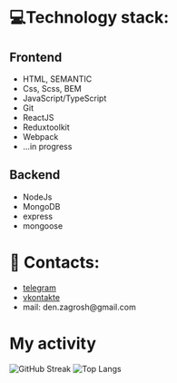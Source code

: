 <h1>💻Technology stack:</h1>
<h2>Frontend</h2>
<ul>
  <li>HTML, SEMANTIC</li>
  <li>Css, Scss, BEM</li>
  <li>JavaScript/TypeScript</li>
  <li>Git</li>
  <li>ReactJS</li>
  <li>Reduxtoolkit</li>
   <li>Webpack</li>
  <li>...in progress</li>
</ul>
<h2>Backend</h2>
<ul>
  <li>NodeJs</li>
  <li>MongoDB</li>
  <li>express</li>
  <li>mongoose</li>
</ul>
<h1> 📩 Contacts:</h1>
<ul>
<li><a href="https://t.me/penaplast3104">telegram</a></li>
<li><a href="https://vk.com/electrokurwa228">vkontakte</a></li>
<li>mail: den.zagrosh@gmail.com</li>
</ul>
<h1>My activity</h1>
<img src="https://streak-stats.demolab.com/?user=diniso4ka&theme=dark" alt="GitHub Streak" data-canonical-src="http://github-readme-streak-stats.herokuapp.com?user=dinis04ka" style="max-width: 100%;">
<img src="https://camo.githubusercontent.com/98cc2eb77ee3108a36e13c5c657872781fc393301804cd09d16686d8663e8d83/68747470733a2f2f6769746875622d726561646d652d73746174732e76657263656c2e6170702f6170692f746f702d6c616e67732f3f757365726e616d653d6f6e6c79706f7369746976656d696e64266c61796f75743d636f6d70616374267468656d653d746f6b796f6e69676874" alt="Top Langs" data-canonical-src="https://github-readme-stats.vercel.app/api/top-langs/?username=diniso4ka&amp;layout=compact&amp;theme=tokyonight" style="max-width: 100%;">
